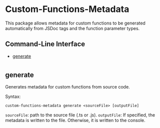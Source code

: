 # Custom-Functions-Metadata

This package allows metadata for custom functions to be generated automatically from JSDoc tags and the function parameter types.

## Command-Line Interface
* [generate](#generate)

#

## generate 
Generates metadata for custom functions from source code. 

Syntax:

`custom-functions-metadata generate <sourceFile> [outputFile]`

`sourceFile`: path to the source file (.ts or .js).
`outputFile`: If specified, the metadata is written to the file. Otherwise, it is written to the console.

